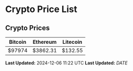 # Crypto Price List

## Crypto Prices
| Bitcoin | Ethereum | Litecoin |
| ------- | -------- | -------- |
| $97974 | $3862.31 | $132.55 |
**Last Updated:** 2024-12-06 11:22 UTC
**Last Updated:** $DATE$
